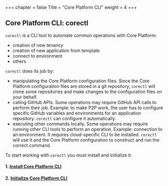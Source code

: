 +++
chapter = false
Title = "Core Platform CLI"
weight = 4
+++

## Core Platform CLI: corectl

`corectl` is a CLI tool to automate common operations with Core Platform:
- creation of new tenancy
- creation of new application from template
- connect to environment
- others

`corectl` does its job by:
- manipulating the Core Platform configuration files.
  Since the Core Platform configuration files are stored in a git repository, `corectl` will clone
  some repositories and make changes to the configuration files on your behalf.
- calling GitHub APIs.
  Some operations may require GitHub API calls to perform their job.
  Example: to make P2P work,
  the user has to configure specific GitHub variables and environments for an application repository.
  `corectl` can configure it automatically.
- executing other commands locally.
  Some operations may require running other CLI tools to perform an operation.
  Example: connection to an environment.
  It requires cloud-specific CLI to be installed.
  `corectl` will use it and the Core Platform configuration to construct and run the correct command.

To start working with `corectl` you must install and initialize it:


#### 1. [Install Core Platform CLI](./install)



#### 2. [Initialize Core Platform CLI](./init)
